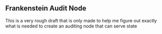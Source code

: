 ## Frankenstein Audit Node

This is a very rough draft that is only made to help me figure out exactly what is needed to create an auditing node that can serve state